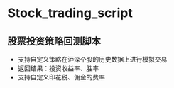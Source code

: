 # Stock_trading_script


## 股票投资策略回测脚本

* 支持自定义策略在沪深个股的历史数据上进行模拟交易
* 返回结果：投资收益率、胜率
* 支持自定义印花税、佣金的费率

